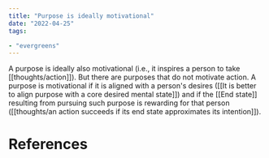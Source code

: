 ```yaml
---
title: "Purpose is ideally motivational"
date: "2022-04-25"
tags:

- "evergreens"
---
```


A purpose is ideally also motivational (i.e., it inspires a person to take [[thoughts/action]]). But there are purposes that do not motivate action. A purpose is motivational if it is aligned with a person's desires ([[It is better to align purpose with a core desired mental state]]) and if the [[End state]] resulting from pursuing such purpose is rewarding for that person ([[thoughts/an action succeeds if its end state approximates its intention]]).

# References
